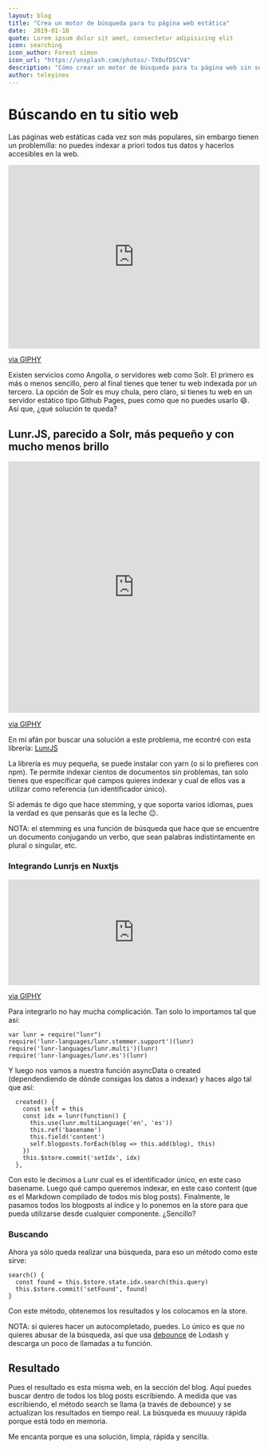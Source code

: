 ```yaml
---
layout: blog
title: "Crea un motor de búsqueda para tu página web estática"
date:  2019-01-18 
quote: Lorem ipsum dolor sit amet, consectetur adipisicing elit
icon: searching 
icon_author: Forest simon
icon_url: "https://unsplash.com/photos/-TX0ufDSCV4"
description: "Cómo crear un motor de búsqueda para tu página web sin servidores"
author: teleyinex
---
```


# Búscando en tu sitio web

Las páginas web estáticas cada vez son más populares, sin embargo tienen un
problemilla: no puedes indexar a priori todos tus datos y hacerlos accesibles en
la web.


<div style="width:100%;height:0;padding-bottom:73%;position:relative;"><iframe src="https://giphy.com/embed/l3q2PZSVUUEsajBIY" width="100%" height="100%" style="position:absolute" frameBorder="0" class="giphy-embed" allowFullScreen></iframe></div><p><a href="https://giphy.com/gifs/oscars-academy-awards-1952-l3q2PZSVUUEsajBIY">via GIPHY</a></p>

Existen servicios como Angolia, o servidores web como Solr. El primero es más o
menos sencillo, pero al final tienes que tener tu web indexada por un tercero.
La opción de Solr es muy chula, pero claro, si tienes tu web en un servidor
estático tipo Github Pages, pues como que no puedes usarlo :smile:. Así que,
¿qué solución te queda?

## Lunr.JS, parecido a Solr, más pequeño y con mucho menos brillo

<div style="width:100%;height:0;padding-bottom:100%;position:relative;"><iframe src="https://giphy.com/embed/rZKXaQyfvZQv6" width="100%" height="100%" style="position:absolute" frameBorder="0" class="giphy-embed" allowFullScreen></iframe></div><p><a href="https://giphy.com/gifs/moon-cute-black-rZKXaQyfvZQv6">via GIPHY</a></p>

En mi afán por buscar una solución a este problema, me econtré con esta
librería: [LunrJS](https://lunrjs.com/)

La librería es muy pequeña, se puede instalar con yarn (o si lo prefieres con
npm). Te permite indexar cientos de documentos sin problemas, tan solo tienes
que especificar qué campos quieres indexar y cual de ellos vas a utilizar como
referencia (un identificador único).

Si además te digo que hace stemming, y que soporta varios idiomas, pues la
verdad es que pensarás que es la leche :wink:.

NOTA: el stemming es una función de búsqueda que hace que se encuentre un
documento conjugando un verbo, que sean palabras indistintamente en plural o
singular, etc.

### Integrando Lunrjs en Nuxtjs

<div style="width:100%;height:0;padding-bottom:42%;position:relative;"><iframe src="https://giphy.com/embed/AvMJCeu1EMmhG" width="100%" height="100%" style="position:absolute" frameBorder="0" class="giphy-embed" allowFullScreen></iframe></div><p><a href="https://giphy.com/gifs/reaction-this-is-the-end-breaks-AvMJCeu1EMmhG">via GIPHY</a></p>

Para integrarlo no hay mucha complicación. Tan solo lo importamos tal que así:

```
var lunr = require("lunr")
require('lunr-languages/lunr.stemmer.support')(lunr)
require('lunr-languages/lunr.multi')(lunr)
require('lunr-languages/lunr.es')(lunr)
```

Y luego nos vamos a nuestra función asyncData o created (dependendiendo de dónde
consigas los datos a indexar) y haces algo tal que así:

```
  created() {
    const self = this
    const idx = lunr(function() {
      this.use(lunr.multiLanguage('en', 'es'))
      this.ref('basename')
      this.field('content')
      self.blogposts.forEach(blog => this.add(blog), this)
    })
    this.$store.commit('setIdx', idx)
  },
```

Con esto le decimos a Lunr cual es el identificador único, en este caso
basename. Luego qué campo queremos indexar, en este caso content (que es el
Markdown compilado de todos mis blog posts). Finalmente, le pasamos todos los
blogposts al índice y lo ponemos en la store para que pueda utilizarse desde
cualquier componente. ¿Sencillo?

### Buscando

Ahora ya sólo queda realizar una búsqueda, para eso un método como este sirve:

```
search() {
  const found = this.$store.state.idx.search(this.query)
  this.$store.commit('setFound', found)
}
```

Con este método, obtenemos los resultados y los colocamos en la store. 

NOTA: si quieres hacer un autocompletado, puedes. Lo único es que no quieres
abusar de la búsqueda, así que usa
[debounce](https://lodash.com/docs/4.17.11#debounce) de Lodash y descarga un poco de
llamadas a tu función. 

## Resultado

Pues el resultado es esta misma web, en la sección del blog. Aquí puedes buscar
dentro de todos los blog posts escribiendo. A medida que vas escribiendo, el
método search se llama (a través de debounce) y se actualizan los resultados en
tiempo real. La búsqueda es muuuuy rápida porque está todo en memoria.

Me encanta porque es una solución, limpia, rápida y sencilla.

